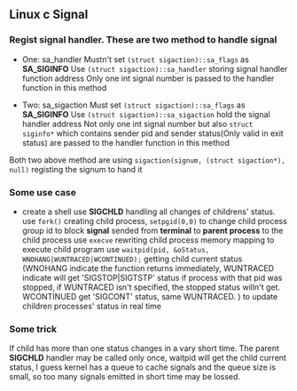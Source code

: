 ## Linux c Signal

### Regist signal handler. These are two method to handle signal

- One: sa_handler
  Mustn't set `(struct sigaction)::sa_flags` as **SA_SIGINFO**
  Use `(struct sigaction)::sa_handler` storing signal handler function address
  Only one int signal number is passed to the handler function in this method

- Two: sa_sigaction
  Must set `(struct sigaction)::sa_flags` as **SA_SIGINFO**
  Use `(struct sigaction)::sa_sigaction`  hold the signal handler address
  Not only one int signal number but also `struct siginfo*` which contains sender pid and sender status(Only valid in exit status) are passed to the handler function in this method
  
 Both two above method are using `sigaction(signum, (struct sigaction*), null)` registing the signum to hand it
 
 
 ### Some use case
 
 - create a shell
   use **SIGCHLD** handling all changes of childrens' status.
   use `fork()` creating child process, `setpgid(0,0)` to change child process group id to block **signal** sended from **terminal** to **parent process** to the child process
   use `execve` rewriting child process memory mapping to execute child program
   use `waitpid(pid, &oStatus, WNOHANG|WUNTRACED|WCONTINUED);` getting child current status (WNOHANG indicate the function returns immediately, 
   WUNTRACED indicate will get 'SIGSTOP|SIGTSTP' status if process with that pid was stopped, if WUNTRACED isn't specified, the stopped status willn't get.
   WCONTINUED get 'SIGCONT' status, same WUNTRACED. ) to update children processes' status in real time
   
 
 ### Some trick
 
 If child has more than one status changes in a vary short time. The parent **SIGCHLD** handler may be called only once, waitpid will get the child current status, 
 I guess kernel has a queue to cache signals and the queue size is small, so too many signals emitted in short time may be lossed. 
